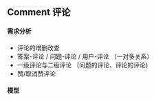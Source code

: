 ## Comment 评论



#### 需求分析

- 评论的增删改查
- 答案-评论 / 问题-评论 / 用户-评论 （一对多关系）
- 一级评论与二级评论 （问题的评论、评论的评论）
- 赞/取消赞评论



#### 模型


